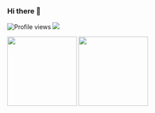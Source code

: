 ### Hi there 👋

![Profile views](https://komarev.com/ghpvc/?username=akmalhisyammm)
![](https://hit.yhype.me/github/profile?user_id=74256288)

<div>
  <img height="160" src="https://github-readme-stats.vercel.app/api?username=akmalhisyammm&show_icons=true&theme=react&count_private=true&hide=contribs" />
  <img height="160" src="https://github-readme-stats.vercel.app/api/top-langs/?username=akmalhisyammm&layout=compact&theme=react&hide=php&langs_count=6" />
</div>

<!--
**akmalhisyammm/akmalhisyammm** is a ✨ _special_ ✨ repository because its `README.md` (this file) appears on your GitHub profile.

Here are some ideas to get you started:

- 🔭 I’m currently working on ...
- 🌱 I’m currently learning ...
- 👯 I’m looking to collaborate on ...
- 🤔 I’m looking for help with ...
- 💬 Ask me about ...
- 📫 How to reach me: ...
- 😄 Pronouns: ...
- ⚡ Fun fact: ...
-->
